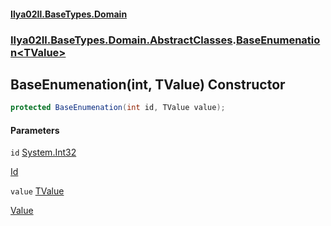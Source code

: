 #### [Ilya02Il.BaseTypes.Domain](index.md 'index')
### [Ilya02Il.BaseTypes.Domain.AbstractClasses](Ilya02Il.BaseTypes.Domain.AbstractClasses.md 'Ilya02Il.BaseTypes.Domain.AbstractClasses').[BaseEnumenation&lt;TValue&gt;](Ilya02Il.BaseTypes.Domain.AbstractClasses.BaseEnumenation_TValue_.md 'Ilya02Il.BaseTypes.Domain.AbstractClasses.BaseEnumenation<TValue>')

## BaseEnumenation(int, TValue) Constructor

```csharp
protected BaseEnumenation(int id, TValue value);
```
#### Parameters

<a name='Ilya02Il.BaseTypes.Domain.AbstractClasses.BaseEnumenation_TValue_.BaseEnumenation(int,TValue).id'></a>

`id` [System.Int32](https://docs.microsoft.com/en-us/dotnet/api/System.Int32 'System.Int32')

[Id](Ilya02Il.BaseTypes.Domain.AbstractClasses.BaseEnumenation_TValue_.Id.md 'Ilya02Il.BaseTypes.Domain.AbstractClasses.BaseEnumenation<TValue>.Id')

<a name='Ilya02Il.BaseTypes.Domain.AbstractClasses.BaseEnumenation_TValue_.BaseEnumenation(int,TValue).value'></a>

`value` [TValue](Ilya02Il.BaseTypes.Domain.AbstractClasses.BaseEnumenation_TValue_.md#Ilya02Il.BaseTypes.Domain.AbstractClasses.BaseEnumenation_TValue_.TValue 'Ilya02Il.BaseTypes.Domain.AbstractClasses.BaseEnumenation<TValue>.TValue')

[Value](Ilya02Il.BaseTypes.Domain.AbstractClasses.BaseEnumenation_TValue_.Value.md 'Ilya02Il.BaseTypes.Domain.AbstractClasses.BaseEnumenation<TValue>.Value')